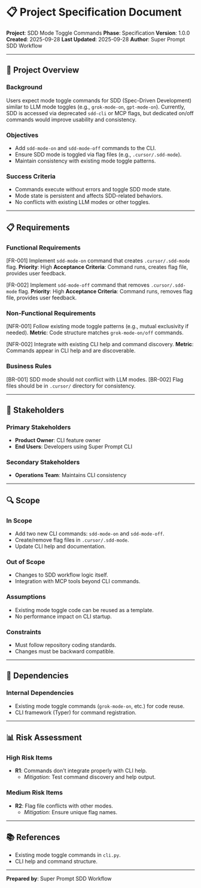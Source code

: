# 📋 Project Specification Document

**Project**: SDD Mode Toggle Commands
**Phase**: Specification
**Version**: 1.0.0
**Created**: 2025-09-28
**Last Updated**: 2025-09-28
**Author**: Super Prompt SDD Workflow

---

## 🎯 Project Overview

### Background
Users expect mode toggle commands for SDD (Spec-Driven Development) similar to LLM mode toggles (e.g., `grok-mode-on`, `gpt-mode-on`). Currently, SDD is accessed via deprecated `sdd-cli` or MCP flags, but dedicated on/off commands would improve usability and consistency.

### Objectives
- Add `sdd-mode-on` and `sdd-mode-off` commands to the CLI.
- Ensure SDD mode is toggled via flag files (e.g., `.cursor/.sdd-mode`).
- Maintain consistency with existing mode toggle patterns.

### Success Criteria
- Commands execute without errors and toggle SDD mode state.
- Mode state is persistent and affects SDD-related behaviors.
- No conflicts with existing LLM modes or other toggles.

---

## 📋 Requirements

### Functional Requirements
[FR-001] Implement `sdd-mode-on` command that creates `.cursor/.sdd-mode` flag.
**Priority**: High
**Acceptance Criteria**: Command runs, creates flag file, provides user feedback.

[FR-002] Implement `sdd-mode-off` command that removes `.cursor/.sdd-mode` flag.
**Priority**: High
**Acceptance Criteria**: Command runs, removes flag file, provides user feedback.

### Non-Functional Requirements
[NFR-001] Follow existing mode toggle patterns (e.g., mutual exclusivity if needed).
**Metric**: Code structure matches `grok-mode-on/off` commands.

[NFR-002] Integrate with existing CLI help and command discovery.
**Metric**: Commands appear in CLI help and are discoverable.

### Business Rules
[BR-001] SDD mode should not conflict with LLM modes.
[BR-002] Flag files should be in `.cursor/` directory for consistency.

---

## 👥 Stakeholders

### Primary Stakeholders
- **Product Owner**: CLI feature owner
- **End Users**: Developers using Super Prompt CLI

### Secondary Stakeholders
- **Operations Team**: Maintains CLI consistency

---

## 🔍 Scope

### In Scope
- Add two new CLI commands: `sdd-mode-on` and `sdd-mode-off`.
- Create/remove flag files in `.cursor/.sdd-mode`.
- Update CLI help and documentation.

### Out of Scope
- Changes to SDD workflow logic itself.
- Integration with MCP tools beyond CLI commands.

### Assumptions
- Existing mode toggle code can be reused as a template.
- No performance impact on CLI startup.

### Constraints
- Must follow repository coding standards.
- Changes must be backward compatible.

---

## 🔗 Dependencies

### Internal Dependencies
- Existing mode toggle commands (`grok-mode-on`, etc.) for code reuse.
- CLI framework (Typer) for command registration.

---

## 📊 Risk Assessment

### High Risk Items
- **R1**: Commands don't integrate properly with CLI help.
  - *Mitigation*: Test command discovery and help output.

### Medium Risk Items
- **R2**: Flag file conflicts with other modes.
  - *Mitigation*: Ensure unique flag names.

---

## 📚 References
- Existing mode toggle commands in `cli.py`.
- CLI help and command structure.

---

**Prepared by**: Super Prompt SDD Workflow
